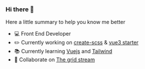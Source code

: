 ### Hi there 👋

Here a little summary to help you know me better

- 💻 Front End Developer
- ✏️ Currently working on [create-scss](https://www.npmjs.com/package/create-scss) & [vue3 starter](https://github.com/maximedaraize/vue3-starter)
- 📚 Currently learning [Vuejs](https://vuejs.org/) and [Tailwind](https://tailwindcss.com/)
- 👯 Collaborate on [The grid stream](https://thegridstream.com/)
